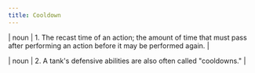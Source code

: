 ```yaml
---
title: Cooldown
---
```

| noun | 1.  	The recast time of an action; the amount of time that must pass after performing an action before it may be performed again. |

| noun | 2.  	A tank's defensive abilities are also often called "cooldowns."	|